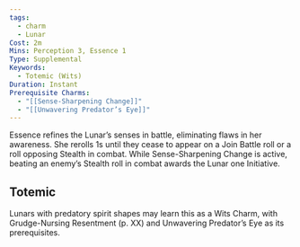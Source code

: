 ```yaml
---
tags:
  - charm
  - Lunar
Cost: 2m
Mins: Perception 3, Essence 1
Type: Supplemental
Keywords:
  - Totemic (Wits)
Duration: Instant
Prerequisite Charms:
  - "[[Sense-Sharpening Change]]"
  - "[[Unwavering Predator’s Eye]]"
---
```

Essence refines the Lunar’s senses in battle, eliminating flaws in her awareness. She rerolls 1s until they cease to appear on a Join Battle roll or a roll opposing Stealth in combat. While Sense-Sharpening Change is active, beating an enemy’s Stealth roll in combat awards the Lunar one Initiative. 
## Totemic 

Lunars with predatory spirit shapes may learn this as a Wits Charm, with Grudge-Nursing Resentment (p. XX) and Unwavering Predator’s Eye as its prerequisites.